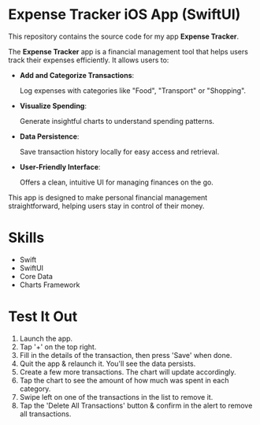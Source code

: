 # Expense Tracker iOS App (SwiftUI)

This repository contains the source code for my app **Expense Tracker**.

The **Expense Tracker** app is a financial management tool that helps users track their expenses efficiently. It allows users to:

- **Add and Categorize Transactions**:

  Log expenses with categories like "Food", "Transport" or "Shopping".
- **Visualize Spending**:

  Generate insightful charts to understand spending patterns.
- **Data Persistence**:

  Save transaction history locally for easy access and retrieval.
- **User-Friendly Interface**:

  Offers a clean, intuitive UI for managing finances on the go.

This app is designed to make personal financial management straightforward, helping users stay in control of their money.

# Skills

- Swift
- SwiftUI
- Core Data
- Charts Framework

# Test It Out

1. Launch the app.
2. Tap '+' on the top right.
3. Fill in the details of the transaction, then press 'Save' when done.
4. Quit the app & relaunch it. You'll see the data persists.
5. Create a few more transactions. The chart will update accordingly.
6. Tap the chart to see the amount of how much was spent in each category.
7. Swipe left on one of the transactions in the list to remove it.
8. Tap the 'Delete All Transactions' button & confirm in the alert to remove all transactions.
